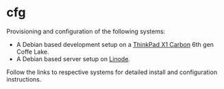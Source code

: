 cfg
===

Provisioning and configuration of the following systems:

* A Debian based development setup on a
  [ThinkPad X1 Carbon](doc/x1.md) 6th gen Coffe Lake.
* A Debian based server setup on [Linode](doc/linode.md).

Follow the links to respective systems for detailed install and
configuration instructions.
